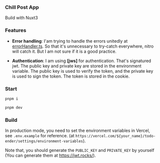 ### Chill Post App

Build with Nuxt3

### Features

- **Error handling**: I'am trying to handle the errors unitedly at [errorHandler.ts](./server/error/newError.ts). So that it's unnecessary to try-catch everywhere, nitro will catch it. But I am not sure if it is a good practice.

- **Authentication**: I am using **[jws]** for authentication. That's signatured jwt. The public key and private key are stored in the environment variable. The public key is used to verify the token, and the private key is used to sign the token. The token is stored in the cookie.

### Start

```bash
pnpm i

pnpm dev
```

### Build

In production mode, you need to set the environment variables in Vercel, see `.env.example` for reference. (at `https://vercel.com/${your_name}/todo-ender/settings/environment-variables`).

Note that, you should generate the `PUBLIC_KEY` and `PRIVATE_KEY` by yourself (You can generate them at https://jwt.rocks/).

